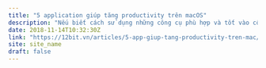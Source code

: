 ```yaml
---
title: "5 application giúp tăng productivity trên macOS"
description: "Nếu biết cách sử dụng những công cụ phù hợp và tốt vào công việc thì hiệu suất công việc sẽ tăng lên đáng kể, hoặc ít nhất là có thể làm mình trông ngầu hơn một chút /jk. Trong bài này mình sẽ giới thiệu với các bạn những công cụ mà mình đang sử dụng trên macOS. Mình nghĩ đây là những công cụ cũng khá phổ biến và hỗ trợ cho mình khá nhiều."
date: 2018-11-14T10:32:30Z
link: "https://12bit.vn/articles/5-app-giup-tang-productivity-tren-mac/"
site: site_name
draft: false
---
```

